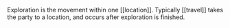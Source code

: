 Exploration is the movement within one [[location]]. Typically [[travel]] takes the party to a location, and occurs after exploration is finished.

